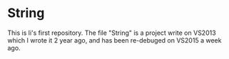 # String
This is li's first repository.
The file "String" is a project write on VS2013 which I wrote it 2 year ago, and has been re-debuged on VS2015 a week ago.
